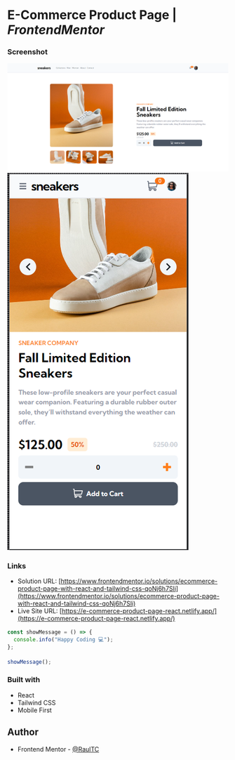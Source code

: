 # E-Commerce Product Page | _FrontendMentor_

### Screenshot

![](./src/assets/desktop-design.png)
![](./src/assets/mobile-design.png)

### Links

- Solution URL: [https://www.frontendmentor.io/solutions/ecommerce-product-page-with-react-and-tailwind-css-qoNj6h7Sli](https://www.frontendmentor.io/solutions/ecommerce-product-page-with-react-and-tailwind-css-qoNj6h7Sli)
- Live Site URL: [https://e-commerce-product-page-react.netlify.app/](https://e-commerce-product-page-react.netlify.app/)

```js
const showMessage = () => {
  console.info("Happy Coding 💻");
};

showMessage();
```

### Built with

- React
- Tailwind CSS
- Mobile First

## Author

- Frontend Mentor - [@RaulTC](https://www.frontendmentor.io/profile/Raul-TC)
